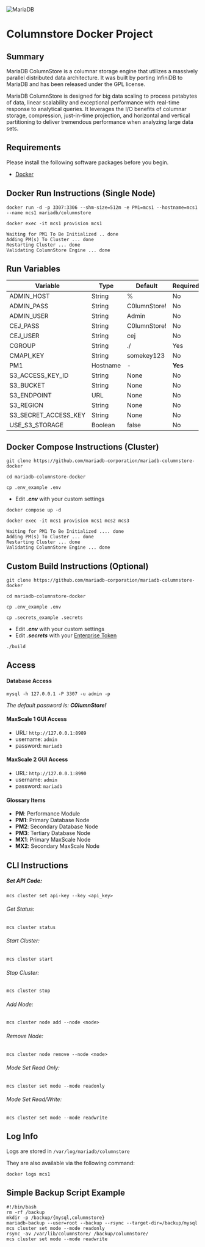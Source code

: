 ![MariaDB](https://mariadb.com/wp-content/uploads/2019/11/mariadb-logo_blue-transparent.png)

# Columnstore Docker Project

## Summary
MariaDB ColumnStore is a columnar storage engine that utilizes a massively parallel distributed data architecture. It was built by porting InfiniDB to MariaDB and has been released under the GPL license.

MariaDB ColumnStore is designed for big data scaling to process petabytes of data, linear scalability and exceptional performance with real-time response to analytical queries. It leverages the I/O benefits of columnar storage, compression, just-in-time projection, and horizontal and vertical partitioning to deliver tremendous performance when analyzing large data sets.

## Requirements

Please install the following software packages before you begin.

*   [Docker](https://www.docker.com/get-started)

## Docker Run Instructions (Single Node)

```
docker run -d -p 3307:3306 --shm-size=512m -e PM1=mcs1 --hostname=mcs1 --name mcs1 mariadb/columnstore
```
```
docker exec -it mcs1 provision mcs1
```
```
Waiting for PM1 To Be Initialized .. done
Adding PM(s) To Cluster ... done
Restarting Cluster ... done
Validating ColumnStore Engine ... done
```

## Run Variables

| Variable | Type | Default | Required |
|---|---|---|---|
| ADMIN_HOST | String | % | No |
| ADMIN_PASS | String | C0lumnStore! | No |
| ADMIN_USER | String | Admin | No |
| CEJ_PASS | String | C0lumnStore! | No |
| CEJ_USER | String | cej | No |
| CGROUP | String | ./ | Yes |
| CMAPI_KEY | String | somekey123 | No |
| PM1 | Hostname | - | **Yes** |
| S3_ACCESS_KEY_ID | String | None | No |
| S3_BUCKET | String | None | No |
| S3_ENDPOINT | URL | None | No |
| S3_REGION | String | None | No |
| S3_SECRET_ACCESS_KEY | String | None | No |
| USE_S3_STORAGE | Boolean | false | No |

## Docker Compose Instructions (Cluster)

```
git clone https://github.com/mariadb-corporation/mariadb-columnstore-docker
```
```
cd mariadb-columnstore-docker
```
```
cp .env_example .env
```
*   Edit **_.env_** with your custom settings
```
docker compose up -d
```
```
docker exec -it mcs1 provision mcs1 mcs2 mcs3
```
```
Waiting for PM1 To Be Initialized .... done
Adding PM(s) To Cluster ... done
Restarting Cluster ... done
Validating ColumnStore Engine ... done
```

## Custom Build Instructions (Optional)

```
git clone https://github.com/mariadb-corporation/mariadb-columnstore-docker
```
```
cd mariadb-columnstore-docker
```
```
cp .env_example .env
```
```
cp .secrets_example .secrets
```
*   Edit **_.env_** with your custom settings
*   Edit **_.secrets_** with your [Enterprise Token](https://cloud.mariadb.com/csm?id=my_customer_token)
```
./build
```

## Access

#### Database Access

```
mysql -h 127.0.0.1 -P 3307 -u admin -p
```
_The default password is: **C0lumnStore!**_

#### MaxScale 1 GUI Access

*   URL: `http://127.0.0.1:8989`
*   username: `admin`
*   password: `mariadb`

#### MaxScale 2 GUI Access

*   URL: `http://127.0.0.1:8990`
*   username: `admin`
*   password: `mariadb`

#### Glossary Items
*   **PM**: Performance Module
*   **PM1**: Primary Database Node
*   **PM2**: Secondary Database Node
*   **PM3**: Tertiary Database Node
*   **MX1**: Primary MaxScale Node
*   **MX2**: Secondary MaxScale Node

## CLI Instructions

##### Set API Code:

```
mcs cluster set api-key --key <api_key>
```

###### Get Status:

```
mcs cluster status
```

###### Start Cluster:

```
mcs cluster start
```

###### Stop Cluster:

```
mcs cluster stop
```

###### Add Node:

```
mcs cluster node add --node <node>
```

###### Remove Node:

```
mcs cluster node remove --node <node>
```

###### Mode Set Read Only:

```
mcs cluster set mode --mode readonly
```

###### Mode Set Read/Write:

```
mcs cluster set mode --mode readwrite
```

## Log Info

Logs are stored in ```/var/log/mariadb/columnstore```

They are also available via the following command:
```
docker logs mcs1
```

## Simple Backup Script Example

```
#!/bin/bash
rm -rf /backup
mkdir -p /backup/{mysql,columnstore}
mariadb-backup --user=root --backup --rsync --target-dir=/backup/mysql
mcs cluster set mode --mode readonly
rsync -av /var/lib/columnstore/ /backup/columnstore/
mcs cluster set mode --mode readwrite
```